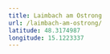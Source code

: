 ```yaml
---
title: Laimbach am Ostrong
url: /laimbach-am-ostrong/
latitude: 48.3174987
longitude: 15.1223337
---
```

